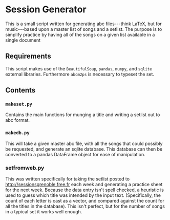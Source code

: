 # Session Generator

This is a small script written for generating abc files---think LaTeX,
but for music---based upon a master list of songs and a setlist. The
purpose is to simplify practice by having all of the songs on a given
list available in a single document

## Requirements

This script makes use of the `BeautifulSoup`, `pandas`, `numpy`, and
`sqlite` external libraries. Furthermore `abcm2ps` is necessary to
typeset the set.

## Contents

### `makeset.py`

Contains the main functions for munging a title and writing a setlist
out to abc format.


### `makedb.py`

This will take a given master abc file, with all the songs that could
possibly be requested, and generate an sqlite database. This database
can then be converted to a pandas DataFrame object for ease of
manipulation.


### setfromweb.py

This was written specifically for taking the setlist posted to
http://sessionsgrenoble.free.fr each week and generating a practice
sheet for the next week. Because the data entry isn't spell checked, a
heuristic is used to guess which title was intended by the input
text. (Specifically, the count of each letter is cast as a vector, and
compared against the count for all the titles in the database). This
isn't perfect, but for the number of songs in a typical set it works
well enough.